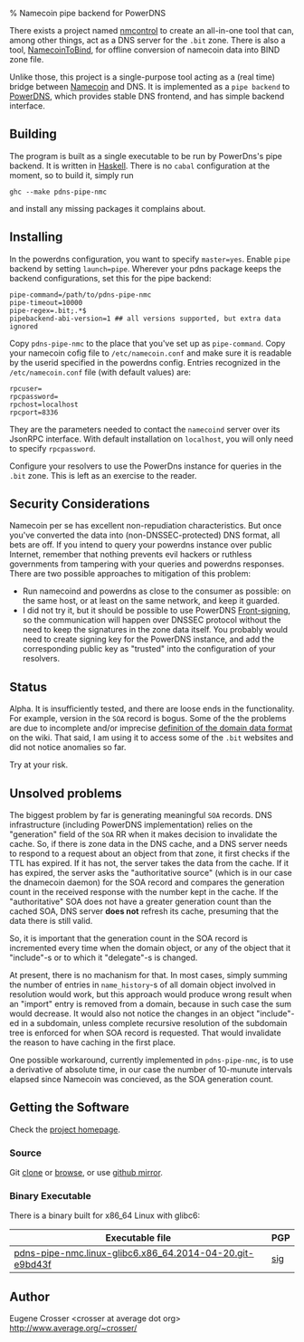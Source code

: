 % Namecoin pipe backend for PowerDNS

There exists a project named
[nmcontrol](https://github.com/namecoin/nmcontrol) to create an
all-in-one tool that can, among other things, act as a DNS server
for the `.bit` zone. There is also a tool,
[NamecoinToBind](https://github.com/namecoin/NamecoinToBind),
for offline conversion of namecoin data into BIND zone file.

Unlike those, this project is a single-purpose tool acting as a (real
time) bridge between [Namecoin](http://namecoin.info/) and DNS.
It is implemented as a `pipe backend` to
[PowerDNS](https://www.powerdns.com/), which provides stable DNS
frontend, and has simple backend interface.

## Building

The program is built as a single executable to be run by PowerDns's
pipe backend. It is written in [Haskell](http://www.haskell.org/).
There is no `cabal` configuration at the moment, so to build it,
simply run

```
ghc --make pdns-pipe-nmc
```

and install any missing packages it complains about.

## Installing

In the powerdns configuration, you want to specify `master=yes`.
Enable `pipe` backend by setting `launch=pipe`.
Wherever your pdns package keeps the backend configurations, set
this for the pipe backend:

```
pipe-command=/path/to/pdns-pipe-nmc
pipe-timeout=10000
pipe-regex=.bit;.*$
pipebackend-abi-version=1 ## all versions supported, but extra data ignored
```

Copy `pdns-pipe-nmc` to the place that you've set up as `pipe-command`.
Copy your namecoin cofig file to `/etc/namecoin.conf` and make sure it
is readable by the userid specified in the powerdns config. Entries
recognized in the `/etc/namecoin.conf` file (with default values) are:

```
rpcuser=
rpcpassword=
rpchost=localhost
rpcport=8336
```

They are the parameters needed to contact the `namecoind` server over
its JsonRPC interface. With default installation on `localhost`, you
will only need to specify `rpcpassword`.

Configure your resolvers to use the PowerDns instance for queries in
the `.bit` zone. This is left as an exercise to the reader.

## Security Considerations

Namecoin per se has excellent non-repudiation characteristics. But
once you've converted the data into (non-DNSSEC-protected) DNS
format, all bets are off. If you intend to query your powerdns
instance over public Internet, remember that nothing prevents evil
hackers or ruthless governments from tampering with your queries
and powerdns responses. There are two possible approaches to
mitigation of this problem:

* Run namecoind and powerdns as close to the consumer as
possible: on the same host, or at least on the same network, and
keep it guarded.
* I did not try it, but it should be possible to use PowerDNS
[Front-signing](http://doc.powerdns.com/html/dnssec-modes.html#dnssec-frontserver),
so the communication will happen over DNSSEC protocol without the
need to keep the signatures in the zone data itself. You probably
would need to create signing key for the PowerDNS instance, and add
the corresponding public key as "trusted" into the configuration of
your resolvers.

## Status

Alpha. It is insufficiently tested, and there are loose ends in the
functionality. For example, version in the `SOA` record is bogus.
Some of the the problems are due to incomplete and/or imprecise
[definition of the domain data format](https://wiki.namecoin.info/index.php?title=Domain_Name_Specification)
on the wiki. That said, I am using it to access some of the `.bit` websites
and did not notice anomalies so far.

Try at your risk.

## Unsolved problems

The biggest problem by far is generating meaningful `SOA` records. DNS
infrastructure (including PowerDNS implementation) relies on the "generation"
field of the `SOA` RR when it makes decision to invalidate the cache. So,
if there is zone data in the DNS cache, and a DNS server needs to respond
to a request about an object from that zone, it first checks if the TTL
has expired. If it has not, the server takes the data from the cache. If
it has expired, the server asks the "authoritative source" (which is in
our case the dnamecoin daemon) for the SOA record and compares the
generation count in the received response with the number kept in the
cache. If the "authoritative" SOA does not have a greater generation
count than the cached SOA, DNS server **does not** refresh its cache,
presuming that the data there is still valid.

So, it is important that the generation count in the SOA record is
incremented every time when the domain object, or any of the object that
it "include"-s or to which it "delegate"-s is changed.

At present, there is no machanism for that. In most cases, simply
summing the number of entries in `name_history`-s of all domain object
involved in resolution would work, but this approach would produce
wrong result when an "import" entry is removed from a domain, because
in such case the sum would decrease. It would also not notice the
changes in an object "include"-ed in a subdomain, unless complete
recursive resolution of the subdomain tree is enforced for when
SOA record is requested. That would invalidate the reason to have
caching in the first place.

One possible workaround, currently implemented in `pdns-pipe-nmc`, is to
use a derivative of absolute time, in our case the number of 10-munute
intervals elapsed since Namecoin was concieved, as the SOA generation
count.

## Getting the Software

Check the [project homepage](http://www.average.org/pdns-pipe-nmc/).

### Source

Git [clone](git://git.average.org/git/pdns-pipe-nmc.git) or
[browse](http://www.average.org/gitweb/?p=pdns-pipe-nmc.git;a=summary),
or use [github mirror](https://github.com/crosser/pdns-pipe-nmc).

### Binary Executable

There is a binary built for x86_64 Linux with glibc6:

| Executable file                                                                                                      | PGP                                                                 |
|----------------------------------------------------------------------------------------------------------------------|---------------------------------------------------------------------|
| [pdns-pipe-nmc.linux-glibc6.x86_64.2014-04-20.git-e9bd43f](pdns-pipe-nmc.linux-glibc6.x86_64.2014-04-20.git-e9bd43f) | [sig](pdns-pipe-nmc.linux-glibc6.x86_64.2014-04-20.git-e9bd43f.sig) |

## Author

Eugene Crosser \<crosser at average dot org\>    
<http://www.average.org/~crosser/>
